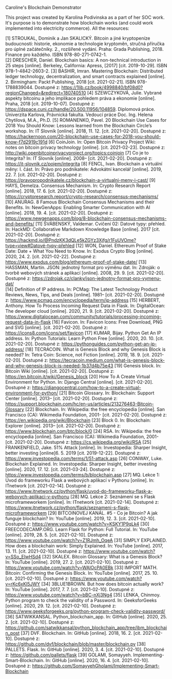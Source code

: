 Caroline's Blockchain Demonstrator

This project was created by Karolina Podivinska as a part of her SOC work. It's purpose is to demonstrate how blockchain works (and could work implemented into electricity commerce). All the resources:

[1]	STROUKAL, Dominik a Jan SKALICKÝ. Bitcoin a jiné kryptopeníze budoucnosti: historie, ekonomie a technologie kryptoměn, stručná příručka pro úplné začátečníky. 2., rozšířené vydání. Praha: Grada Publishing, 2018. Finance pro každého. ISBN 978-80-271-0742-1.   
[2]	DRESCHER, Daniel. Blockchain basics: A non-technical introduction in 25 steps [online]. Berkeley, California: Apress, [2017] [cit. 2019-10-29]. ISBN 978-1-4842-2603-2. 
[3]	BASHIR, Imran. Mastering Blockchain: Distributed ledger technology, decentralization, and smart contracts explained [online]. 2. Birmingham: Packt Publishing, 2018 [cit. 2021-02-21]. ISBN 978-1788839044. Dostupné z: https://1lib.cz/book/4998840/bf08d0?regionChanged=&redirect=180740510 
[4]	SZEWCZYKOVÁ, Julie. Vybrané aspekty bitcoinu a jeho implikace pohledem práva a ekonomie [online]. Praha, 2018 [cit. 2019-10-07]. Dostupné z: https://dspace.cuni.cz/handle/20.500.11956/104859. Diplomová práce. Univerzita Karlova, Právnická fakulta. Vedoucí práce Doc. Ing. Helena Chytilová, M.A., Ph.D. 
[5]	ROMANENKO, Pavel. 20 Blockchain Use Cases for 2018 You Should Know: Lessons learned from the Blockchain Circle’s workshop. In: IT Slovník [online]. 2018, 11. 12. [cit. 2021-02-20]. Dostupné z: https://hackernoon.com/20-blockchain-use-cases-for-2018-you-should-know-f7d2919c191d 
[6]	CoinJoin. In: Open Bitcoin Privacy Project Wiki: notes on bitcoin privacy technology [online]. [cit. 2021-02-23]. Dostupné z: http://wiki.openbitcoinprivacyproject.org/topics:coinjoin 
[7]	Co je to Integrita? In: IT Slovník [online]. 2008– [cit. 2021-02-20]. Dostupné z: https://it-slovnik.cz/pojem/integrita 
[8]	FENCL, Ivan. Blockchain a virtuální měny: I. část. In: Právo pro podnikatele: Advokátní kancelář [online]. 2019, 22. 7. [cit. 2021-02-20]. Dostupné z: https://pravopropodnikatele.cz/blockchain-a-virtualni-meny-i-cast/ 
[9]	HAYS, Demelza. Consensus Mechanism. In: Crypto Research Report [online]. 2018, 17. 6. [cit. 2021-02-20]. Dostupné z: https://cryptoresearch.report/crypto-research/consensus-mechanisms/ 
[10]	ANURAG. 8 Famous Blockchain Consensus Mechanisms and their Benefits. In: NewGenApps: Enabling Smarter Communication with AI [online]. 2018, 19. 4. [cit. 2021-02-20]. Dostupné z: https://www.newgenapps.com/blog/8-blockchain-consensus-mechanisms-and-benefits/ 
[11]	ŠVÁBENSKÝ, Valdemar. Cvičení 02: Datové typy: přehled. In: HackMD: Collaborative Markdown Knowledge Base [online]. 2017 [cit. 2021-02-20]. Dostupné z: https://hackmd.io/@PndzKK3dQLe5kZGYz3Xjfg/r1FuUVOme?type=view#Datové-typy-přehled 
[12]	WON, Daniel. Ethereum Proof of Stake Date: Date + What You Need to Know. In: Exodus Crypto Blog [online]. 2020, 24. 2. [cit. 2021-02-22]. Dostupné z: https://www.exodus.com/blog/ethereum-proof-of-stake-date/ 
[13]	HASSMAN, Martin. JSON: jednotný format pro výměnu dat. In: Zdroják: o tvorbě webových stránek a aplikací [online]. 2008, 29. 9. [cit. 2021-02-20]. Dostupné z: https://zdrojak.cz/clanky/json-jednotny-format-pro-vymenu-dat/  
[14]	Definition of IP address. In: PCMag: The Latest Technology Product Reviews, News, Tips, and Deals [online]. 1981– [cit. 2021-02-20]. Dostupné z: https://www.pcmag.com/encyclopedia/term/ip-address 
[15]	HERBERT, Anthony. How To Process Incoming Request Data in Flask. In: DigitalOcean: The developer cloud [online]. 2020, 21. 9. [cit. 2021-02-20]. Dostupné z: https://www.digitalocean.com/community/tutorials/processing-incoming-request-data-in-flask 
[16]	Favicon. In: Favicon Icons: Free Download, PNG and SVG [online]. [cit. 2021-02-20]. Dostupné z: https://icons8.com/icons/set/favicon 
[17]	KUMAR, Bijay. Python Get An IP address. In: Python Tutorials: Learn Python Free [online]. 2020, 20. 10. [cit. 2021-02-20]. Dostupné z: https://pythonguides.com/python-get-an-ip-address/ 
[18]	TECRACOIN. What is Genesis Block and why Genesis Block is needed? In: Tetra Coin: Science, not Fiction [online]. 2019, 18. 9. [cit. 2021-02-20]. Dostupné z: https://tecracoin.medium.com/what-is-genesis-block-and-why-genesis-block-is-needed-1b37d4b75e43 
[19]	Genesis block. In: Bitcoin Wiki [online]. [cit. 2021-02-20]. Dostupné z: https://en.bitcoin.it/wiki/Genesis_block 
[20]	How To A Create Virtual Environment for Python. In: Django Central [online]. [cit. 2021-02-20]. Dostupné z: https://djangocentral.com/how-to-a-create-virtual-environment-for-python/ 
[21]	Bitcoin Glossary. In: Blockchain: Support Center [online]. 2013– [cit. 2021-02-20]. Dostupné z: https://support.blockchain.com/hc/en-us/articles/213276463-Bitcoin-Glossary 
[22]	Blockchain. In: Wikipedia: the free encyclopedia [online]. San Francisco (CA): Wikimedia Foundation, 2001- [cit. 2021-02-20]. Dostupné z: https://en.wikipedia.org/wiki/Blockchain 
[23]	Block 0. In: Blockchain: Explorer [online]. 2013– [cit. 2021-02-20]. Dostupné z: https://www.blockchain.com/btc/block/0 
[24]	RSA. In: Wikipedia: the free encyclopedia [online]. San Francisco (CA): Wikimedia Foundation, 2001- [cit. 2021-02-20]. Dostupné z: https://cs.wikipedia.org/wiki/RSA 
[25]	FRANKENFIELD, Jake. 51% Attack [online]. In: Investopedia: Sharper Insight, better investing [online]6. 5. 2019 [cit. 2019-12-22]. Dostupné z: https://www.investopedia.com/terms/1/51-attack.asp 
[26]	CONWAY, Luke. Blockchain Explained. In: Investopedia: Sharper Insight, better investing [online]. 2020, 17. 12. [cit. 2021-03-24]. Dostupné z: https://www.investopedia.com/terms/b/blockchain.asp 
[27]	MQ. Lekce 1: Úvod do frameworku Flask a webových aplikací v Pythonu [online]. In: ITnetwork [cit. 2021-02-14]. Dostupné z: https://www.itnetwork.cz/python/flask/uvod-do-frameworku-flask-a-webovych-aplikaci-v-pythonu 
[28]	MQ. Lekce 2: Seznámení se s Flask microframeworkem [online]. In: ITnetwork [cit. 2021-02-14]. Dostupné z: https://www.itnetwork.cz/python/flask/seznameni-s-flask-microframeworkem 
[29]	BITCOINOVEJ KANÁL. #5 - Co je Bitcoin? A jak funguje blockchain? In: YouTube [online]. 2019, 12. 3. [cit. 2021-02-10]. Dostupné z: https://www.youtube.com/watch?v=KSKY1P9qLk4 
[30]	FREECODECAMP.ORG. Learn Flask for Python: Full Tutorial. In: YouTube [online]. 2019, 28. 5. [cit. 2021-02-10]. Dostupné z: https://www.youtube.com/watch?v=Z1RJmh_OqeA 
[31]	SIMPLY EXPLAINED. How does a blockchain work: Simply Explained. In: YouTube [online]. 2017, 13. 11. [cit. 2021-02-10]. Dostupné z: https://www.youtube.com/watch?v=SSo_EIwHSd4 
[32]	SKALEX. Bitcoin Glossary: What is a Genesis Block? In: YouTube [online]. 2019, 27. 2. [cit. 2021-02-10]. Dostupné z: https://www.youtube.com/watch?v=WAIOcPA0EBk 
[33]	IMPORT MATH. Bitcoin: Confirming the Genesis Block. In: YouTube [online]. 2017, 25. 10. [cit. 2021-02-10]. Dostupné z: https://www.youtube.com/watch?v=rKc6xKI5JWY 
[34]	3BLUE1BROWN. But how does bitcoin actually work? In: YouTube [online]. 2017, 7. 7. [cit. 2021-02-10]. Dostupné z: https://www.youtube.com/watch?v=bBC-nXj3Ng4 
[35]	LENKA, Chinmoy. Python program to check the validity of a Password. In: GeeksforGeeks [online]. 2020, 29. 12. [cit. 2021-02-10]. Dostupné z: https://www.geeksforgeeks.org/python-program-check-validity-password/ 
[36]	SATWIKKANSAL. Python_blockchain_app. In: GitHub [online]. 2020, 25. 2. [cit. 2021-02-10]. Dostupné z: https://github.com/satwikkansal/python_blockchain_app/tree/ibm_blockchain_post 
[37]	DVF. Blockchain. In: GitHub [online]. 2018, 16. 2. [cit. 2021-02-10]. Dostupné z: https://github.com/dvf/blockchain/blob/master/blockchain.py 
[38]	PALLETS. Flask. In: GitHub [online]. 2020, 3. 4. [cit. 2021-02-10]. Dostupné z: https://github.com/pallets/flask 
[39]	GOLAMI, Somayyeh. Implementing-Smart-Blockchain. In: GitHub [online]. 2020, 16. 4. [cit. 2021-02-10]. Dostupné z: https://github.com/SomayyehGholami/Implementing-Smart-Blockchain 
